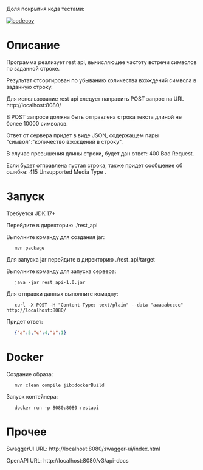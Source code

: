 Доля покрытия кода тестами:

[![codecov](https://codecov.io/github/Ravil-S/rest_api/graph/badge.svg?token=KWXT58NPPS)](https://codecov.io/github/Ravil-S/rest_api)

# Описание 

   Программа реализует rest api, вычисляющее частоту встречи символов по заданной строке. 

   Результат отсортирован по убыванию количества вхождений символа в заданную строку.

   Для использование rest api следует направить POST запрос на URL http://localhost:8080/
   
   В POST запросе должна быть отправлена строка текста длиной не более 10000 символов.
   
   Ответ от сервера придет в виде JSON, содержащем пары "символ":"количество вхождений в строку". 
   
   В случае превышения длины строки, будет дан ответ: 400 Bad Request.
   
   Если будет отправлена пустая строка, также придет сообщение об ошибке: 415 Unsupported Media Type
   .


# Запуск
   
   Требуется JDK 17+

   Перейдите в директорию ./rest_api

   Выполните команду для создания jar:
```shell
   mvn package
```
   Для запуска jar перейдите в директорию ./rest_api/target

   Выполните команду для запуска сервера:
```shell
   java -jar rest_api-1.0.jar
```
   Для отправки данных выполните комадну:
```shell
   curl -X POST -H "Content-Type: text/plain" --data "aaaaabcccc" http://localhost:8080/
```
   Придет ответ:
```json
   {"a":5,"c":4,"b":1}
```

# Docker

   Создание образа:
```shell 
   mvn clean compile jib:dockerBuild
```
   Запуск контейнера:
```shell
   docker run -p 8080:8080 restapi
```
# Прочее

   SwaggerUI URL: http://localhost:8080/swagger-ui/index.html

   OpenAPI URL: http://localhost:8080/v3/api-docs
